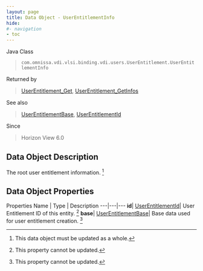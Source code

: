 ```yaml
---
layout: page
title: Data Object - UserEntitlementInfo
hide:
#- navigation
- toc
---
```






Java Class
> `com.omnissa.vdi.vlsi.binding.vdi.users.UserEntitlement.UserEntitlementInfo`

Returned by
> [UserEntitlement_Get](vdi.users.UserEntitlement.md#get), [UserEntitlement_GetInfos](vdi.users.UserEntitlement.md#getInfos)

See also
> [UserEntitlementBase](vdi.users.UserEntitlement.UserEntitlementBase.md), [UserEntitlementId](vdi.entity.UserEntitlementId.md)

Since
> Horizon View 6.0


## Data Object Description

The root user entitlement information.
 [^167]



## Data Object Properties
Properties
Name |  Type |  Description
---|---|---
**id**| [UserEntitlementId](vdi.entity.UserEntitlementId.md)|  User Entitlement ID of this entity. [^2]
**base**| [UserEntitlementBase](vdi.users.UserEntitlement.UserEntitlementBase.md)|  Base data used for user entitlement creation. [^2]


 


[^2]: This property cannot be updated.
[^167]: This data object must be updated as a whole.